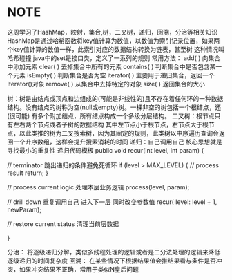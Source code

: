 # NOTE

  这周学习了HashMap，映射，集合,树，二叉树，递归，回溯，分治等相关知识
  HashMap是通过哈希函数将key值计算为数值，以数值为索引记录位置，如果两个key值计算的数值一样，此索引对应的数据结构转换为链表，甚至树 这种情况叫哈希碰撞
  java中的set是接口类，定义了一系列的规则
  常用方法：
    add( )         向集合中添加元素
    clear( )        去掉集合中所有的元素
    contains( )    判断集合中是否包含某一个元素
    isEmpty( )    判断集合是否为空
    iterator( )    主要用于递归集合，返回一个Iterator()对象
    remove( )    从集合中去掉特定的对象
    size( )        返回集合的大小
   
树：树是由结点或顶点和边组成的(可能是非线性的)且不存在着任何环的一种数据结构。没有结点的树称为空(null或empty)树。一棵非空的树包括一个根结点，还(很可能)    有多个附加结点，所有结点构成一个多级分层结构。
二叉树：根节点只有左右两个节点或者子树的数据结构
其中左节点小于根节点，右节点大于根节点，以此类推的树为二叉搜索树，因为其固定的规则，此类树以中序遍历查询会返回一个升序数组，这样会提升搜索消耗的时间
递归：自己调用自己
核心思想就是寻找最小的重复性
递归代码模板
public void recur(int level, int param) { 

  // terminator 跳出递归的条件避免死循环
  if (level > MAX_LEVEL) { 
    // process result 
    return; 
  } 

  // process current logic 处理本层业务逻辑
  process(level, param); 

  // drill down 重复调用自己 进入下一层 同时改变参数值 
  recur( level: level + 1, newParam); 

  // restore current status 清理当前层数据 
 
}

分治：
将逐级递归分解，类似多线程处理的逻辑或者是二分法处理的逻辑来降低逐级递归的时间复杂度
回溯：
在某些情况下根据结果值会推结果看与条件是否冲突，如果冲突结果不正确，常用于类似N皇后问题

